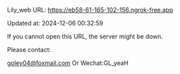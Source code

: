 Lily_web URL: https://eb58-61-165-102-156.ngrok-free.app

Updated at: 2024-12-06 00:32:59

If you cannot open this URL, the server might be down.

Please contact: 

goley04@foxmail.com Or Wechat:GL_yeaH
